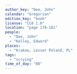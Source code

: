 ```yaml
---
author_key: "Dee, John"
calendar: "Gregorian"
edition_key: "book"
license: "CC0 1.0"
location: "page 178-181"
people:
  - "Dee, John"
  - "Kelley, Edward"
places:
  - "Krakow, Lesser Poland, PL"
tags:
  - "scrying"
time_of_day: "08"
---
```

